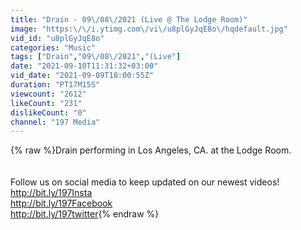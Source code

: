 ```yaml
---
title: "Drain - 09\/08\/2021 (Live @ The Lodge Room)"
image: "https:\/\/i.ytimg.com\/vi\/u8plGyJqE8o\/hqdefault.jpg"
vid_id: "u8plGyJqE8o"
categories: "Music"
tags: ["Drain","09\/08\/2021","(Live"]
date: "2021-09-10T11:31:32+03:00"
vid_date: "2021-09-09T18:00:55Z"
duration: "PT17M15S"
viewcount: "2612"
likeCount: "231"
dislikeCount: "0"
channel: "197 Media"
---
```

{% raw %}Drain performing in Los Angeles, CA. at the Lodge Room.<br /><br /><br />Follow us on social media to keep updated on our newest videos!<br /><a rel="nofollow" target="blank" href="http://bit.ly/197Insta​">http://bit.ly/197Insta​</a><br /><a rel="nofollow" target="blank" href="http://bit.ly/197Facebook​">http://bit.ly/197Facebook​</a><br /><a rel="nofollow" target="blank" href="http://bit.ly/197twitter​">http://bit.ly/197twitter​</a>{% endraw %}
